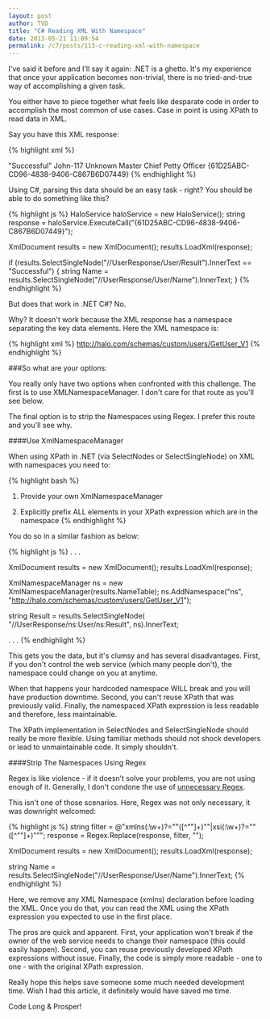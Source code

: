 ```yaml
---
layout: post
author: TVD
title: "C# Reading XML With Namespace"
date: 2013-05-21 11:09:54
permalink: /c7/posts/113-c-reading-xml-with-namespace
---
```


I've said it before and I'll say it again: .NET is a ghetto. It's my experience that once your application becomes non-trivial, there is no tried-and-true way of accomplishing a given task.

You either have to piece together what feels like desparate code in order to accomplish the most common of use cases. Case in point is using XPath to read data in XML.

Say you have this XML response:

{% highlight xml %}
<?xml version="1.0" encoding="utf-8"?>
<UserResponse xmlns:xsi="http://www.w3.org/2001/XMLSchema-instance" xmlns:xsd="http://www.w3.org/2001/XMLSchema">
  <User xmlns="http://halo.com/schemas/custom/users/GetUser_V1">
	  <Result>"Successful"</Result>
      <Name>John-117</Name>
      <Age>Unknown</Age>
      <Rank>Master Chief Petty Officer</Rank>
  </User>
  <UUID xmlns="http://halo.com/schemas/custom/users/GetUser_V1">
	  {61D25ABC-CD96-4838-9406-C867B6D07449}
  </UUID>
</UserResponse>
{% endhighlight %}

Using C#, parsing this data should be an easy task - right? You should be able to do something like this?

{% highlight js %}
HaloService haloService = new HaloService();
string response = haloService.ExecuteCall("{61D25ABC-CD96-4838-9406-C867B6D07449}");

XmlDocument results = new XmlDocument();
results.LoadXml(response);

if (results.SelectSingleNode("//UserResponse/User/Result").InnerText == "Successful") {
    string Name = results.SelectSingleNode("//UserResponse/User/Name").InnerText;
}
{% endhighlight %}

But does that work in .NET C#? No.

Why? It doesn't work because the XML response has a namespace separating the key data elements. Here the XML namespace is:

{% highlight xml %}
http://halo.com/schemas/custom/users/GetUser_V1
{% endhighlight %}

###So what are your options:

You really only have two options when confronted with this challenge. The first is to use XMLNamespaceManager. I don't care for that route as you'll see below.

The final option is to strip the Namespaces using Regex. I prefer this route and you'll see why.

####Use XmlNamespaceManager

When using XPath in .NET (via SelectNodes or SelectSingleNode) on XML with namespaces you need to:

{% highlight bash %}
1. Provide your own XmlNamespaceManager

2. Explicitly prefix ALL elements in your XPath expression which are in the namespace
{% endhighlight %}

You do so in a similar fashion as below:

{% highlight js %}
. . .
    
XmlDocument results = new XmlDocument();
results.LoadXml(response);

XmlNamespaceManager ns = new XmlNamespaceManager(results.NameTable);
ns.AddNamespace("ns",      
        "http://halo.com/schemas/custom/users/GetUser_V1");

string Result = results.SelectSingleNode(
"//UserResponse/ns:User/ns:Result", ns).InnerText;

. . .
{% endhighlight %}

This gets you the data, but it's clumsy and has several disadvantages. First, if you don't control the web service (which many people don't), the namespace could change on you at anytime.

When that happens your hardcoded namespace WILL break and you will have production downtime. Second, you can't reuse XPath that was previously valid. Finally, the namespaced XPath expression is less readable and therefore, less maintainable.

The XPath implementation in SelectNodes and SelectSingleNode should really be more flexible. Using familiar methods should not shock developers or lead to unmaintainable code. It simply shouldn't.

    

####Strip The Namespaces Using Regex

Regex is like violence - if it doesn’t solve your problems, you are not using enough of it. Generally, I don't condone the use of  [unnecessary Regex][1]. 

This isn't one of those scenarios. Here, Regex was not only necessary, it was downright welcomed:

{% highlight js %}
string filter = @"xmlns(:\w+)?=""([^""]+)""|xsi(:\w+)?=""([^""]+)""";
response = Regex.Replace(response, filter, "");

XmlDocument results = new XmlDocument();
results.LoadXml(response);

string Name = results.SelectSingleNode("//UserResponse/User/Name").InnerText;
{% endhighlight %}

Here, we remove any XML Namespace (xmlns) declaration before loading the XML. Once you do that, you can read the XML using the XPath expression you expected to use in the first place.

The pros are quick and apparent. First, your application won't break if the owner of the web service needs to change their namespace (this could easily happen). Second, you can reuse previously developed XPath expressions without issue. Finally, the code is simply more readable - one to one - with the original XPath expression.

Really hope this helps save someone some much needed development time. Wish I had this article, it definitely would have saved me time.

Code Long & Prosper!

    


  [1]: http://techoctave.com/c7/posts/50-silly-rabbit-parsing-html-is-for-kids
